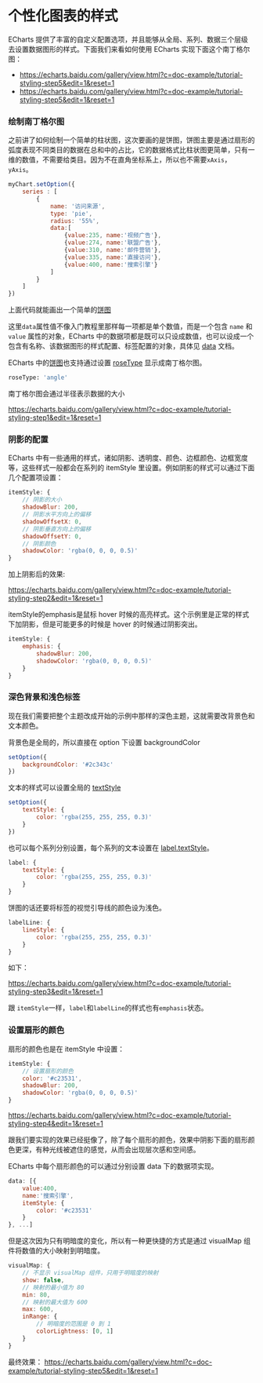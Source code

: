 # 个性化图表的样式

ECharts 提供了丰富的自定义配置选项，并且能够从全局、系列、数据三个层级去设置数据图形的样式。下面我们来看如何使用 ECharts 实现下面这个南丁格尔图：

* https://echarts.baidu.com/gallery/view.html?c=doc-example/tutorial-styling-step5&edit=1&reset=1
* https://echarts.baidu.com/gallery/view.html?c=doc-example/tutorial-styling-step5&edit=1&reset=1

### 绘制南丁格尔图

之前讲了如何绘制一个简单的柱状图，这次要画的是饼图，饼图主要是通过扇形的弧度表现不同类目的数据在总和中的占比，它的数据格式比柱状图更简单，只有一维的数值，不需要给类目。因为不在直角坐标系上，所以也不需要```xAxis```，```yAxis```。

```js
myChart.setOption({
    series : [
        {
            name: '访问来源',
            type: 'pie',
            radius: '55%',
            data:[
                {value:235, name:'视频广告'},
                {value:274, name:'联盟广告'},
                {value:310, name:'邮件营销'},
                {value:335, name:'直接访问'},
                {value:400, name:'搜索引擎'}
            ]
        }
    ]
})
```

上面代码就能画出一个简单的[饼图](https://echarts.baidu.com/gallery/view.html?c=doc-example/tutorial-styling-step0&edit=1&reset=1)

这里```data```属性值不像入门教程里那样每一项都是单个数值，而是一个包含 ```name``` 和 ```value``` 属性的对象，ECharts 中的数据项都是既可以只设成数值，也可以设成一个包含有名称、该数据图形的样式配置、标签配置的对象，具体见 [data](https://www.echartsjs.com/zh/option.html#series-pie.data) 文档。

ECharts 中的[饼图](https://www.echartsjs.com/zh/option.html#series-pie)也支持通过设置 [roseType](https://www.echartsjs.com/zh/option.html#series-pie.roseType) 显示成南丁格尔图。

  ```bash
  roseType: 'angle'
  ```
  南丁格尔图会通过半径表示数据的大小

  https://echarts.baidu.com/gallery/view.html?c=doc-example/tutorial-styling-step1&edit=1&reset=1

### 阴影的配置

ECharts 中有一些通用的样式，诸如阴影、透明度、颜色、边框颜色、边框宽度等，这些样式一般都会在系列的 itemStyle 里设置。例如阴影的样式可以通过下面几个配置项设置：

```js
itemStyle: {
    // 阴影的大小
    shadowBlur: 200,
    // 阴影水平方向上的偏移
    shadowOffsetX: 0,
    // 阴影垂直方向上的偏移
    shadowOffsetY: 0,
    // 阴影颜色
    shadowColor: 'rgba(0, 0, 0, 0.5)'
}
```
加上阴影后的效果:

https://echarts.baidu.com/gallery/view.html?c=doc-example/tutorial-styling-step2&edit=1&reset=1

itemStyle的emphasis是鼠标 hover 时候的高亮样式。这个示例里是正常的样式下加阴影，但是可能更多的时候是 hover 的时候通过阴影突出。

```js
itemStyle: {
    emphasis: {
        shadowBlur: 200,
        shadowColor: 'rgba(0, 0, 0, 0.5)'
    }
}
```

### 深色背景和浅色标签

现在我们需要把整个主题改成开始的示例中那样的深色主题，这就需要改背景色和文本颜色。

背景色是全局的，所以直接在 option 下设置 backgroundColor

```js
setOption({
    backgroundColor: '#2c343c'
})
```

文本的样式可以设置全局的 [textStyle](https://www.echartsjs.com/zh/option.html#textStyle)

```js
setOption({
    textStyle: {
        color: 'rgba(255, 255, 255, 0.3)'
    }
})
```

也可以每个系列分别设置，每个系列的文本设置在 [label.textStyle](https://www.echartsjs.com/zh/option.html#series-pie.label.fontStyle)。

```js
label: {
    textStyle: {
        color: 'rgba(255, 255, 255, 0.3)'
    }
}
```

饼图的话还要将标签的视觉引导线的颜色设为浅色。

```js
labelLine: {
    lineStyle: {
        color: 'rgba(255, 255, 255, 0.3)'
    }
}
```

如下：

https://echarts.baidu.com/gallery/view.html?c=doc-example/tutorial-styling-step3&edit=1&reset=1


跟 ```itemStyle```一样，```label```和```labelLine```的样式也有```emphasis```状态。

### 设置扇形的颜色

扇形的颜色也是在 itemStyle 中设置：

```js
itemStyle: {
    // 设置扇形的颜色
    color: '#c23531',
    shadowBlur: 200,
    shadowColor: 'rgba(0, 0, 0, 0.5)'
}
```

https://echarts.baidu.com/gallery/view.html?c=doc-example/tutorial-styling-step4&edit=1&reset=1

跟我们要实现的效果已经挺像了，除了每个扇形的颜色，效果中阴影下面的扇形颜色更深，有种光线被遮住的感觉，从而会出现层次感和空间感。

ECharts 中每个扇形颜色的可以通过分别设置 data 下的数据项实现。

```js
data: [{
    value:400,
    name:'搜索引擎',
    itemStyle: {
        color: '#c23531'
    }
}, ...]
```

但是这次因为只有明暗度的变化，所以有一种更快捷的方式是通过 visualMap 组件将数值的大小映射到明暗度。

```js
visualMap: {
    // 不显示 visualMap 组件，只用于明暗度的映射
    show: false,
    // 映射的最小值为 80
    min: 80,
    // 映射的最大值为 600
    max: 600,
    inRange: {
        // 明暗度的范围是 0 到 1
        colorLightness: [0, 1]
    }
}
```

最终效果： https://echarts.baidu.com/gallery/view.html?c=doc-example/tutorial-styling-step5&edit=1&reset=1
